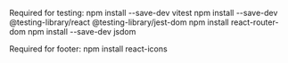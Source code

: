 Required for testing:
npm install --save-dev vitest
npm install --save-dev @testing-library/react @testing-library/jest-dom
npm install react-router-dom
npm install --save-dev jsdom

Required for footer:
npm install react-icons
